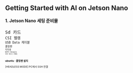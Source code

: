 Getting Started with AI on Jetson Nano
-
<b> 1. Jetson Nano  세팅 준비물</b>
<br>
<br>
<TT> Sd 카드</TT>
<small><br>
<TT> CSI 웹캠</TT>
<small><br>
<TT> USB Data 케이블 </TT>
<small><br>
<TT> 쿨링팬 </TT>
<small><br>
<TT> 지지대</TT>
<small><br>
<TT> WIFI Dongle</TT>
  <small><br>
<TT> 무선 마우스<span>&#183;</span>키패드</TT>
    
<b> ubuntu <span>&#183;</span> 쿨링팬 설치 </b>











[HEADLESS MODE] PC에서 SSH 연결
